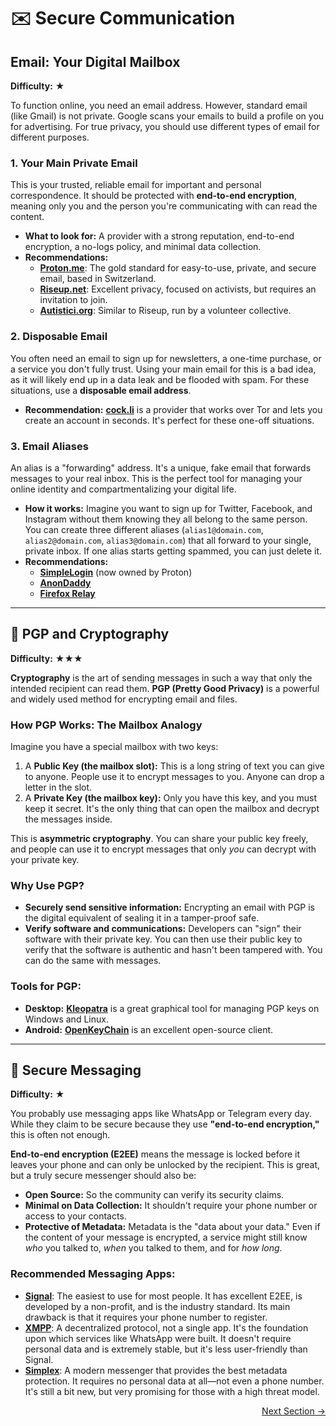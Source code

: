 # ✉️ Secure Communication

## Email: Your Digital Mailbox

**Difficulty:** ★

To function online, you need an email address. However, standard email (like Gmail) is not private. Google scans your emails to build a profile on you for advertising. For true privacy, you should use different types of email for different purposes.

### 1. Your Main Private Email

This is your trusted, reliable email for important and personal correspondence. It should be protected with **end-to-end encryption**, meaning only you and the person you're communicating with can read the content.

-   **What to look for:** A provider with a strong reputation, end-to-end encryption, a no-logs policy, and minimal data collection.
-   **Recommendations:**
    -   [**Proton.me**](https://proton.me/): The gold standard for easy-to-use, private, and secure email, based in Switzerland.
    -   [**Riseup.net**](https://riseup.net/): Excellent privacy, focused on activists, but requires an invitation to join.
    -   [**Autistici.org**](https://www.autistici.org/): Similar to Riseup, run by a volunteer collective.

### 2. Disposable Email

You often need an email to sign up for newsletters, a one-time purchase, or a service you don't fully trust. Using your main email for this is a bad idea, as it will likely end up in a data leak and be flooded with spam. For these situations, use a **disposable email address**.

-   **Recommendation:** [**cock.li**](http://cock.li/) is a provider that works over Tor and lets you create an account in seconds. It's perfect for these one-off situations.

### 3. Email Aliases

An alias is a "forwarding" address. It's a unique, fake email that forwards messages to your real inbox. This is the perfect tool for managing your online identity and compartmentalizing your digital life.

-   **How it works:** Imagine you want to sign up for Twitter, Facebook, and Instagram without them knowing they all belong to the same person. You can create three different aliases (`alias1@domain.com`, `alias2@domain.com`, `alias3@domain.com`) that all forward to your single, private inbox. If one alias starts getting spammed, you can just delete it.
-   **Recommendations:**
    -   [**SimpleLogin**](https://simplelogin.io/) (now owned by Proton)
    -   [**AnonDaddy**](https://anondaddy.com/)
    -   [**Firefox Relay**](https://relay.firefox.com/)

---

## 🔐 PGP and Cryptography

**Difficulty:** ★★★

**Cryptography** is the art of sending messages in such a way that only the intended recipient can read them. **PGP (Pretty Good Privacy)** is a powerful and widely used method for encrypting email and files.

### How PGP Works: The Mailbox Analogy

Imagine you have a special mailbox with two keys:
1.  A **Public Key (the mailbox slot):** This is a long string of text you can give to anyone. People use it to encrypt messages to you. Anyone can drop a letter in the slot.
2.  A **Private Key (the mailbox key):** Only you have this key, and you must keep it secret. It's the only thing that can open the mailbox and decrypt the messages inside.

This is **asymmetric cryptography**. You can share your public key freely, and people can use it to encrypt messages that only *you* can decrypt with your private key.

### Why Use PGP?

-   **Securely send sensitive information:** Encrypting an email with PGP is the digital equivalent of sealing it in a tamper-proof safe.
-   **Verify software and communications:** Developers can "sign" their software with their private key. You can then use their public key to verify that the software is authentic and hasn't been tampered with. You can do the same with messages.

### Tools for PGP:

-   **Desktop:** [**Kleopatra**](https://www.openpgp.org/software/kleopatra/) is a great graphical tool for managing PGP keys on Windows and Linux.
-   **Android:** [**OpenKeyChain**](https://www.openkeychain.org/) is an excellent open-source client.

---

## 💬 Secure Messaging

**Difficulty:** ★

You probably use messaging apps like WhatsApp or Telegram every day. While they claim to be secure because they use **"end-to-end encryption,"** this is often not enough.

**End-to-end encryption (E2EE)** means the message is locked before it leaves your phone and can only be unlocked by the recipient. This is great, but a truly secure messenger should also be:

-   **Open Source:** So the community can verify its security claims.
-   **Minimal on Data Collection:** It shouldn't require your phone number or access to your contacts.
-   **Protective of Metadata:** Metadata is the "data about your data." Even if the content of your message is encrypted, a service might still know *who* you talked to, *when* you talked to them, and for *how long*.

### Recommended Messaging Apps:

-   [**Signal**](https://signal.org/): The easiest to use for most people. It has excellent E2EE, is developed by a non-profit, and is the industry standard. Its main drawback is that it requires your phone number to register.
-   [**XMPP**](https://xmpp.org/): A decentralized protocol, not a single app. It's the foundation upon which services like WhatsApp were built. It doesn't require personal data and is extremely stable, but it's less user-friendly than Signal.
-   [**Simplex**](https://simplex.chat/): A modern messenger that provides the best metadata protection. It requires no personal data at all—not even a phone number. It's still a bit new, but very promising for those with a high threat model.

<p align="right"><a href="#/account-and-data-security" class="next-section-button">Next Section &rarr;</a></p>
